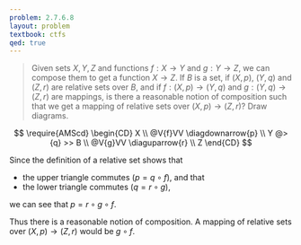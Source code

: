 ```yaml
---
problem: 2.7.6.8 
layout: problem
textbook: ctfs
qed: true
---
```


> Given sets $X,Y,Z$ and functions $f:X\to Y$ and $g:Y\to Z$, we can compose
> them to get a function $X\to Z$. If $B$ is a set, if $(X,p)$, $(Y,q)$ and
> $(Z,r)$ are relative sets over $B$, and if $f: (X,p) \to (Y,q)$ and $g:
> (Y,q)\to (Z,r)$ are mappings, is there a reasonable notion of composition such
> that we get a mapping of relative sets over $(X,p)\to(Z,r)$? Draw diagrams.

$$
\require{AMScd}
\begin{CD}
X \\
@V{f}VV \diagdownarrow{p} \\
Y @>{q} >> B \\
@V{g}VV \diaguparrow{r} \\
Z
\end{CD}
$$


Since the definition of a relative set shows that 
 - the upper triangle commutes ($p = q\circ f$), and that
 - the lower triangle commutes ($q = r\circ g$), 

we can see that $p = r \circ g \circ f$.

Thus there is a reasonable notion of composition. A mapping of relative sets
over $(X,p)\to(Z,r)$ would be $g\circ f$.
